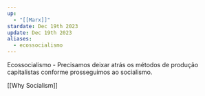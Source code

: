 ```yaml
---
up:
  - "[[Marx]]"
stardate: Dec 19th 2023
update: Dec 19th 2023
aliases:
  - ecossocialismo
---
```

Ecossocialismo - Precisamos deixar atrás os métodos de produção capitalistas conforme prosseguimos ao socialismo.


[[Why Socialism]]